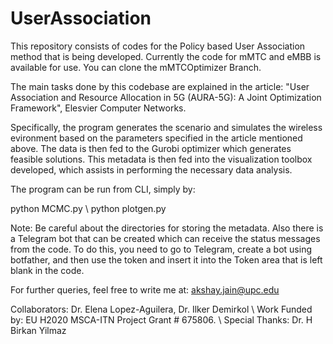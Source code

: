 # UserAssociation
This repository consists of codes for the Policy based User Association method that is being developed. Currently the code for mMTC and eMBB is available for use. You can clone the mMTCOptimizer Branch. 

The main tasks done by this codebase are explained in the article: "User Association and Resource Allocation in 5G (AURA-5G): A Joint Optimization Framework", Elesvier Computer Networks. 

Specifically, the program generates the scenario and simulates the wireless evironment based on the parameters specified in the article mentioned above. The data is then fed to the Gurobi optimizer which generates feasible solutions. This metadata is then fed into the visualization toolbox developed, which assists in performing the necessary data analysis. 

The program can be run from CLI, simply by: 

python MCMC.py \\
python plotgen.py

Note: Be careful about the directories for storing the metadata. Also there is a Telegram bot that can be created which can receive the status messages from the code. To do this, you need to go to Telegram, create a bot using botfather, and then use the token and insert it into the Token area that is left blank in the code. 

For further queries, feel free to write me at: akshay.jain@upc.edu

Collaborators: Dr. Elena Lopez-Aguilera, Dr. Ilker Demirkol \\
Work Funded by: EU H2020 MSCA-ITN Project Grant # 675806. \\
Special Thanks: Dr. H Birkan Yilmaz
